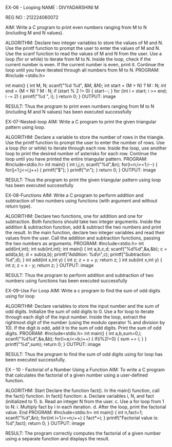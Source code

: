 EX-06 - Looping
NAME : DIVYADARSHINI M

REG NO : 212224060072

AIM:
Write a C program to print even numbers ranging from M to N (including M and N values).

ALGORITHM:
Declare two integer variables to store the values of M and N.
Use the printf function to prompt the user to enter the values of M and N.
Use the scanf function to read the values of M and N from the user.
Use a loop (for or while) to iterate from M to N.
Inside the loop, check if the current number is even.
If the current number is even, print it.
Continue the loop until you have iterated through all numbers from M to N.
PROGRAM:
#include <stdio.h>

int main() {
    int M, N;
    scanf("%d %d", &M, &N);
    int start = (M > N) ? M : N;
    int end = (M < N) ? M : N;
    if (start % 2 != 0) {
        start--;
    }
    for (int i = start; i >= end; i -= 2) {
        printf("%d ", i);
    }
    return 0;
}
OUTPUT:
image

RESULT:
Thus the program to print even numbers ranging from M to N (including M and N values) has been executed successfully

EX-07-Nested-loop
AIM:
Write a C program to print the given triangular pattern using loop.

ALGORITHM:
Declare a variable to store the number of rows in the triangle.
Use the printf function to prompt the user to enter the number of rows.
Use a loop (for or while) to iterate through each row.
Inside the loop, use another loop to print the desired number of asterisks for each row.
Continue the loop until you have printed the entire triangular pattern.
PROGRAM:
#include<stdio.h>
int main()
{
    int i,j,n;
    scanf("%d",&n);
    for(i=n;i>=1;i--)
    {
        for(j=1;j<=i;j++)
        {
            printf("$");
        }
        printf("\n");
    }
    return 0;
}
OUTPUT:
image

RESULT:
Thus the program to print the given triangular pattern using loop has been executed successfully

EX-08-Functions
AIM:
Write a C program to perform addition and subtraction of two numbers using functions (with argument and without return type).

ALGORITHM:
Declare two functions, one for addition and one for subtraction. Both functions should take two integer arguments.
Inside the addition & subtraction function, add & subtract the two numbers and print the result.
In the main function, declare two integer variables and read their values from the user.
Call the addition and subtraction functions, passing the two numbers as arguments.
PROGRAM:
#include<stdio.h>
int add(int,int);
int sub(int,int);
int main()
{
    int a,b,c,d;
    scanf("%d%d",&a,&b);
    c = add(a,b);
    d = sub(a,b);
    printf("Addition: %d\n",c);
    printf("Subtraction: %d",d);
}
int add(int x,int y)
{
    int z;
    z = x + y;
    return z;
}
int sub(int x,int y)
{
    int z;
    z = x - y;
    return z;
}
OUTPUT:
image

RESULT:
Thus the program to perform addition and subtraction of two numbers using functions has been executed successfully

EX-09-Use For Loop
AIM:
Write a c program to find the sum of odd digits using for loop

ALGORITHM:
Declare variables to store the input number and the sum of odd digits.
Initialize the sum of odd digits to 0.
Use a for loop to iterate through each digit of the input number.
Inside the loop, extract the rightmost digit of the number (using the modulo operator % and division by 10).
If the digit is odd, add it to the sum of odd digits.
Print the sum of odd digits.
PROGRAM:
#include<stdio.h>
int main()
{
    int a,b,sum=0,i;
    scanf("%d%d",&a,&b);
    for(i=a;i<=b;i++)
    {
        if(i%2!=0)
        {
            sum += i;
        }
    }
    printf("%d",sum);
    return 0;
}
OUTPUT:
image

RESULT:
Thus the program to find the sum of odd digits using for loop has been executed successfully.

EX – 10 - Factorial of a Number Using a Function
AIM:
To write a C program that calculates the factorial of a given number using a user-defined function.

ALGORITHM:
Start
Declare the function fact().
In the main() function, call the fact() function.
In fact() function: a. Declare variables i, N, and fact (initialized to 1). b. Read an integer N from the user. c. Use a for loop from 1 to N: i. Multiply fact by i in each iteration. d. After the loop, print the factorial value.
End
PROGRAM:
#include<stdio.h>
int main()
{
    int n,fact=1;
    scanf("%d",&n);
    for(int i=1;i<=n;i++)
    {
        fact*=i;
    }
    printf("Factorial value is: %d",fact);
    return 0;
}
OUTPUT:
image

RESULT:
The program correctly computes the factorial of a given number using a separate function and displays the result.
